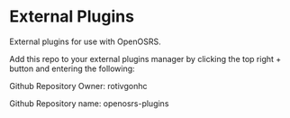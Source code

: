 # External Plugins

External plugins for use with OpenOSRS.

Add this repo to your external plugins manager by clicking the top right + button and entering the following:

Github Repository Owner:
rotivgonhc

Github Repository name:
openosrs-plugins